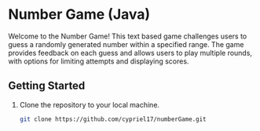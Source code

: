 # Number Game (Java)

Welcome to the Number Game! 
This text based game challenges users to guess a randomly generated number within a specified range. 
The game provides feedback on each guess and allows users to play multiple rounds, with options for limiting attempts and displaying scores.

## Getting Started

1. Clone the repository to your local machine.
   ```bash
   git clone https://github.com/cypriel17/numberGame.git
